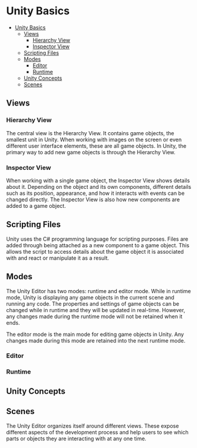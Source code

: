 # Unity Basics

- [Unity Basics](#unity-basics)
  - [Views](#views)
    - [Hierarchy View](#hierarchy-view)
    - [Inspector View](#inspector-view)
  - [Scripting Files](#scripting-files)
  - [Modes](#modes)
    - [Editor](#editor)
    - [Runtime](#runtime)
  - [Unity Concepts](#unity-concepts)
  - [Scenes](#scenes)

## Views

### Hierarchy View

The central view is the Hierarchy View. It contains game objects, the smallest unit in Unity. When working with images on the screen or even different user interface elements, these are all game objects. In Unity, the primary way to add new game objects is through the Hierarchy View.

### Inspector View

When working with a single game object, the Inspector View shows details about it. Depending on the object and its own components, different details such as its position, appearance, and how it interacts with events can be changed directly. The Inspector View is also how new components are added to a game object.

## Scripting Files

Unity uses the C# programming language for scripting purposes. Files are added through being attached as a new component to a game object. This allows the script to access details about the game object it is associated with and react or manipulate it as a result.

## Modes

The Unity Editor has two modes: runtime and editor mode. While in runtime mode, Unity is displaying any game objects in the current scene and running any code. The properties and settings of game objects can be changed while in runtime and they will be updated in real-time. However, any changes made during the runtime mode will not be retained when it ends.

The editor mode is the main mode for editing game objects in Unity. Any changes made during this mode are retained into the next runtime mode.

### Editor

### Runtime

## Unity Concepts

## Scenes

The Unity Editor organizes itself around different views. These expose different aspects of the development process and help users to see which parts or objects they are interacting with at any one time.

